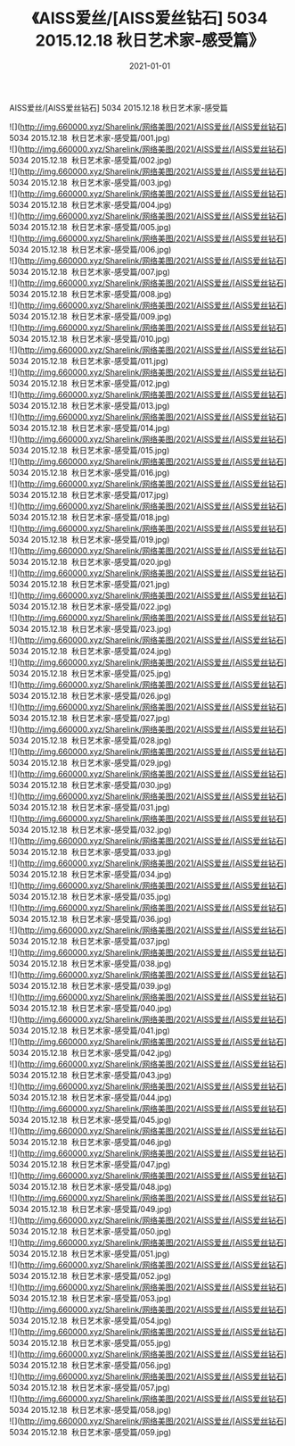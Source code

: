 ﻿---
layout: post
title:  《AISS爱丝/[AISS爱丝钻石] 5034 2015.12.18  秋日艺术家-感受篇》
date:   2021-01-01
img: http://img.660000.xyz/Sharelink/网络美图/2021/AISS爱丝/[AISS爱丝钻石] 5034 2015.12.18  秋日艺术家-感受篇/000.jpg
categories: [美女, 清纯, 唯美]
---

AISS爱丝/[AISS爱丝钻石] 5034 2015.12.18  秋日艺术家-感受篇

 ![](http://img.660000.xyz/Sharelink/网络美图/2021/AISS爱丝/[AISS爱丝钻石] 5034 2015.12.18&nbsp;&nbsp;秋日艺术家-感受篇/001.jpg) <br>![](http://img.660000.xyz/Sharelink/网络美图/2021/AISS爱丝/[AISS爱丝钻石] 5034 2015.12.18&nbsp;&nbsp;秋日艺术家-感受篇/002.jpg) <br>![](http://img.660000.xyz/Sharelink/网络美图/2021/AISS爱丝/[AISS爱丝钻石] 5034 2015.12.18&nbsp;&nbsp;秋日艺术家-感受篇/003.jpg) <br>![](http://img.660000.xyz/Sharelink/网络美图/2021/AISS爱丝/[AISS爱丝钻石] 5034 2015.12.18&nbsp;&nbsp;秋日艺术家-感受篇/004.jpg) <br>![](http://img.660000.xyz/Sharelink/网络美图/2021/AISS爱丝/[AISS爱丝钻石] 5034 2015.12.18&nbsp;&nbsp;秋日艺术家-感受篇/005.jpg) <br>![](http://img.660000.xyz/Sharelink/网络美图/2021/AISS爱丝/[AISS爱丝钻石] 5034 2015.12.18&nbsp;&nbsp;秋日艺术家-感受篇/006.jpg) <br>![](http://img.660000.xyz/Sharelink/网络美图/2021/AISS爱丝/[AISS爱丝钻石] 5034 2015.12.18&nbsp;&nbsp;秋日艺术家-感受篇/007.jpg) <br>![](http://img.660000.xyz/Sharelink/网络美图/2021/AISS爱丝/[AISS爱丝钻石] 5034 2015.12.18&nbsp;&nbsp;秋日艺术家-感受篇/008.jpg) <br>![](http://img.660000.xyz/Sharelink/网络美图/2021/AISS爱丝/[AISS爱丝钻石] 5034 2015.12.18&nbsp;&nbsp;秋日艺术家-感受篇/009.jpg) <br>![](http://img.660000.xyz/Sharelink/网络美图/2021/AISS爱丝/[AISS爱丝钻石] 5034 2015.12.18&nbsp;&nbsp;秋日艺术家-感受篇/010.jpg) <br>![](http://img.660000.xyz/Sharelink/网络美图/2021/AISS爱丝/[AISS爱丝钻石] 5034 2015.12.18&nbsp;&nbsp;秋日艺术家-感受篇/011.jpg) <br>![](http://img.660000.xyz/Sharelink/网络美图/2021/AISS爱丝/[AISS爱丝钻石] 5034 2015.12.18&nbsp;&nbsp;秋日艺术家-感受篇/012.jpg) <br>![](http://img.660000.xyz/Sharelink/网络美图/2021/AISS爱丝/[AISS爱丝钻石] 5034 2015.12.18&nbsp;&nbsp;秋日艺术家-感受篇/013.jpg) <br>![](http://img.660000.xyz/Sharelink/网络美图/2021/AISS爱丝/[AISS爱丝钻石] 5034 2015.12.18&nbsp;&nbsp;秋日艺术家-感受篇/014.jpg) <br>![](http://img.660000.xyz/Sharelink/网络美图/2021/AISS爱丝/[AISS爱丝钻石] 5034 2015.12.18&nbsp;&nbsp;秋日艺术家-感受篇/015.jpg) <br>![](http://img.660000.xyz/Sharelink/网络美图/2021/AISS爱丝/[AISS爱丝钻石] 5034 2015.12.18&nbsp;&nbsp;秋日艺术家-感受篇/016.jpg) <br>![](http://img.660000.xyz/Sharelink/网络美图/2021/AISS爱丝/[AISS爱丝钻石] 5034 2015.12.18&nbsp;&nbsp;秋日艺术家-感受篇/017.jpg) <br>![](http://img.660000.xyz/Sharelink/网络美图/2021/AISS爱丝/[AISS爱丝钻石] 5034 2015.12.18&nbsp;&nbsp;秋日艺术家-感受篇/018.jpg) <br>![](http://img.660000.xyz/Sharelink/网络美图/2021/AISS爱丝/[AISS爱丝钻石] 5034 2015.12.18&nbsp;&nbsp;秋日艺术家-感受篇/019.jpg) <br>![](http://img.660000.xyz/Sharelink/网络美图/2021/AISS爱丝/[AISS爱丝钻石] 5034 2015.12.18&nbsp;&nbsp;秋日艺术家-感受篇/020.jpg) <br>![](http://img.660000.xyz/Sharelink/网络美图/2021/AISS爱丝/[AISS爱丝钻石] 5034 2015.12.18&nbsp;&nbsp;秋日艺术家-感受篇/021.jpg) <br>![](http://img.660000.xyz/Sharelink/网络美图/2021/AISS爱丝/[AISS爱丝钻石] 5034 2015.12.18&nbsp;&nbsp;秋日艺术家-感受篇/022.jpg) <br>![](http://img.660000.xyz/Sharelink/网络美图/2021/AISS爱丝/[AISS爱丝钻石] 5034 2015.12.18&nbsp;&nbsp;秋日艺术家-感受篇/023.jpg) <br>![](http://img.660000.xyz/Sharelink/网络美图/2021/AISS爱丝/[AISS爱丝钻石] 5034 2015.12.18&nbsp;&nbsp;秋日艺术家-感受篇/024.jpg) <br>![](http://img.660000.xyz/Sharelink/网络美图/2021/AISS爱丝/[AISS爱丝钻石] 5034 2015.12.18&nbsp;&nbsp;秋日艺术家-感受篇/025.jpg) <br>![](http://img.660000.xyz/Sharelink/网络美图/2021/AISS爱丝/[AISS爱丝钻石] 5034 2015.12.18&nbsp;&nbsp;秋日艺术家-感受篇/026.jpg) <br>![](http://img.660000.xyz/Sharelink/网络美图/2021/AISS爱丝/[AISS爱丝钻石] 5034 2015.12.18&nbsp;&nbsp;秋日艺术家-感受篇/027.jpg) <br>![](http://img.660000.xyz/Sharelink/网络美图/2021/AISS爱丝/[AISS爱丝钻石] 5034 2015.12.18&nbsp;&nbsp;秋日艺术家-感受篇/028.jpg) <br>![](http://img.660000.xyz/Sharelink/网络美图/2021/AISS爱丝/[AISS爱丝钻石] 5034 2015.12.18&nbsp;&nbsp;秋日艺术家-感受篇/029.jpg) <br>![](http://img.660000.xyz/Sharelink/网络美图/2021/AISS爱丝/[AISS爱丝钻石] 5034 2015.12.18&nbsp;&nbsp;秋日艺术家-感受篇/030.jpg) <br>![](http://img.660000.xyz/Sharelink/网络美图/2021/AISS爱丝/[AISS爱丝钻石] 5034 2015.12.18&nbsp;&nbsp;秋日艺术家-感受篇/031.jpg) <br>![](http://img.660000.xyz/Sharelink/网络美图/2021/AISS爱丝/[AISS爱丝钻石] 5034 2015.12.18&nbsp;&nbsp;秋日艺术家-感受篇/032.jpg) <br>![](http://img.660000.xyz/Sharelink/网络美图/2021/AISS爱丝/[AISS爱丝钻石] 5034 2015.12.18&nbsp;&nbsp;秋日艺术家-感受篇/033.jpg) <br>![](http://img.660000.xyz/Sharelink/网络美图/2021/AISS爱丝/[AISS爱丝钻石] 5034 2015.12.18&nbsp;&nbsp;秋日艺术家-感受篇/034.jpg) <br>![](http://img.660000.xyz/Sharelink/网络美图/2021/AISS爱丝/[AISS爱丝钻石] 5034 2015.12.18&nbsp;&nbsp;秋日艺术家-感受篇/035.jpg) <br>![](http://img.660000.xyz/Sharelink/网络美图/2021/AISS爱丝/[AISS爱丝钻石] 5034 2015.12.18&nbsp;&nbsp;秋日艺术家-感受篇/036.jpg) <br>![](http://img.660000.xyz/Sharelink/网络美图/2021/AISS爱丝/[AISS爱丝钻石] 5034 2015.12.18&nbsp;&nbsp;秋日艺术家-感受篇/037.jpg) <br>![](http://img.660000.xyz/Sharelink/网络美图/2021/AISS爱丝/[AISS爱丝钻石] 5034 2015.12.18&nbsp;&nbsp;秋日艺术家-感受篇/038.jpg) <br>![](http://img.660000.xyz/Sharelink/网络美图/2021/AISS爱丝/[AISS爱丝钻石] 5034 2015.12.18&nbsp;&nbsp;秋日艺术家-感受篇/039.jpg) <br>![](http://img.660000.xyz/Sharelink/网络美图/2021/AISS爱丝/[AISS爱丝钻石] 5034 2015.12.18&nbsp;&nbsp;秋日艺术家-感受篇/040.jpg) <br>![](http://img.660000.xyz/Sharelink/网络美图/2021/AISS爱丝/[AISS爱丝钻石] 5034 2015.12.18&nbsp;&nbsp;秋日艺术家-感受篇/041.jpg) <br>![](http://img.660000.xyz/Sharelink/网络美图/2021/AISS爱丝/[AISS爱丝钻石] 5034 2015.12.18&nbsp;&nbsp;秋日艺术家-感受篇/042.jpg) <br>![](http://img.660000.xyz/Sharelink/网络美图/2021/AISS爱丝/[AISS爱丝钻石] 5034 2015.12.18&nbsp;&nbsp;秋日艺术家-感受篇/043.jpg) <br>![](http://img.660000.xyz/Sharelink/网络美图/2021/AISS爱丝/[AISS爱丝钻石] 5034 2015.12.18&nbsp;&nbsp;秋日艺术家-感受篇/044.jpg) <br>![](http://img.660000.xyz/Sharelink/网络美图/2021/AISS爱丝/[AISS爱丝钻石] 5034 2015.12.18&nbsp;&nbsp;秋日艺术家-感受篇/045.jpg) <br>![](http://img.660000.xyz/Sharelink/网络美图/2021/AISS爱丝/[AISS爱丝钻石] 5034 2015.12.18&nbsp;&nbsp;秋日艺术家-感受篇/046.jpg) <br>![](http://img.660000.xyz/Sharelink/网络美图/2021/AISS爱丝/[AISS爱丝钻石] 5034 2015.12.18&nbsp;&nbsp;秋日艺术家-感受篇/047.jpg) <br>![](http://img.660000.xyz/Sharelink/网络美图/2021/AISS爱丝/[AISS爱丝钻石] 5034 2015.12.18&nbsp;&nbsp;秋日艺术家-感受篇/048.jpg) <br>![](http://img.660000.xyz/Sharelink/网络美图/2021/AISS爱丝/[AISS爱丝钻石] 5034 2015.12.18&nbsp;&nbsp;秋日艺术家-感受篇/049.jpg) <br>![](http://img.660000.xyz/Sharelink/网络美图/2021/AISS爱丝/[AISS爱丝钻石] 5034 2015.12.18&nbsp;&nbsp;秋日艺术家-感受篇/050.jpg) <br>![](http://img.660000.xyz/Sharelink/网络美图/2021/AISS爱丝/[AISS爱丝钻石] 5034 2015.12.18&nbsp;&nbsp;秋日艺术家-感受篇/051.jpg) <br>![](http://img.660000.xyz/Sharelink/网络美图/2021/AISS爱丝/[AISS爱丝钻石] 5034 2015.12.18&nbsp;&nbsp;秋日艺术家-感受篇/052.jpg) <br>![](http://img.660000.xyz/Sharelink/网络美图/2021/AISS爱丝/[AISS爱丝钻石] 5034 2015.12.18&nbsp;&nbsp;秋日艺术家-感受篇/053.jpg) <br>![](http://img.660000.xyz/Sharelink/网络美图/2021/AISS爱丝/[AISS爱丝钻石] 5034 2015.12.18&nbsp;&nbsp;秋日艺术家-感受篇/054.jpg) <br>![](http://img.660000.xyz/Sharelink/网络美图/2021/AISS爱丝/[AISS爱丝钻石] 5034 2015.12.18&nbsp;&nbsp;秋日艺术家-感受篇/055.jpg) <br>![](http://img.660000.xyz/Sharelink/网络美图/2021/AISS爱丝/[AISS爱丝钻石] 5034 2015.12.18&nbsp;&nbsp;秋日艺术家-感受篇/056.jpg) <br>![](http://img.660000.xyz/Sharelink/网络美图/2021/AISS爱丝/[AISS爱丝钻石] 5034 2015.12.18&nbsp;&nbsp;秋日艺术家-感受篇/057.jpg) <br>![](http://img.660000.xyz/Sharelink/网络美图/2021/AISS爱丝/[AISS爱丝钻石] 5034 2015.12.18&nbsp;&nbsp;秋日艺术家-感受篇/058.jpg) <br>![](http://img.660000.xyz/Sharelink/网络美图/2021/AISS爱丝/[AISS爱丝钻石] 5034 2015.12.18&nbsp;&nbsp;秋日艺术家-感受篇/059.jpg) <br>